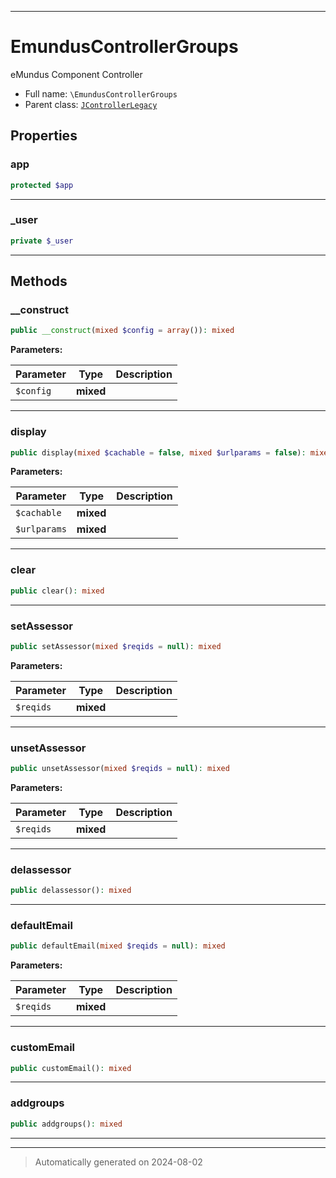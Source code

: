 ***

# EmundusControllerGroups

eMundus Component Controller



* Full name: `\EmundusControllerGroups`
* Parent class: [`JControllerLegacy`](./JControllerLegacy.md)



## Properties


### app



```php
protected $app
```






***

### _user



```php
private $_user
```






***

## Methods


### __construct



```php
public __construct(mixed $config = array()): mixed
```








**Parameters:**

| Parameter | Type | Description |
|-----------|------|-------------|
| `$config` | **mixed** |  |





***

### display



```php
public display(mixed $cachable = false, mixed $urlparams = false): mixed
```








**Parameters:**

| Parameter | Type | Description |
|-----------|------|-------------|
| `$cachable` | **mixed** |  |
| `$urlparams` | **mixed** |  |





***

### clear



```php
public clear(): mixed
```












***

### setAssessor



```php
public setAssessor(mixed $reqids = null): mixed
```








**Parameters:**

| Parameter | Type | Description |
|-----------|------|-------------|
| `$reqids` | **mixed** |  |





***

### unsetAssessor



```php
public unsetAssessor(mixed $reqids = null): mixed
```








**Parameters:**

| Parameter | Type | Description |
|-----------|------|-------------|
| `$reqids` | **mixed** |  |





***

### delassessor



```php
public delassessor(): mixed
```












***

### defaultEmail



```php
public defaultEmail(mixed $reqids = null): mixed
```








**Parameters:**

| Parameter | Type | Description |
|-----------|------|-------------|
| `$reqids` | **mixed** |  |





***

### customEmail



```php
public customEmail(): mixed
```












***

### addgroups



```php
public addgroups(): mixed
```












***


***
> Automatically generated on 2024-08-02

